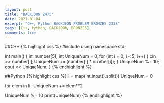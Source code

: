 ```yaml
---
layout: post
title: "BACKJOON 2475"
date: 2021-01-04
excerpt: "C++, Python BACKJOON PROBLEM BRONZE5 2338"
tags: [C++, Python, BACKJOON, BRONZE5]
comments: true
---
```

##C++
{% highlight css %} 
#include <iostream>
using namespace std;

int main()
{
	int number[5];
	int UniqueNum = 0;
	for (int i = 0; i < 5; i++)
	{
		cin >> number[i];
		UniqueNum += (number[i] * number[i]);
	}
	UniqueNum %= 10;
	cout << UniqueNum;
}
{% endhighlight %}

##Python
{% highlight css %}
li = map(int,input().split())
UniqueNum = 0

for elem in li :
    UniqueNum += elem**2
    
UniqueNum %= 10
print(UniqueNum)
{% endhighlight %}